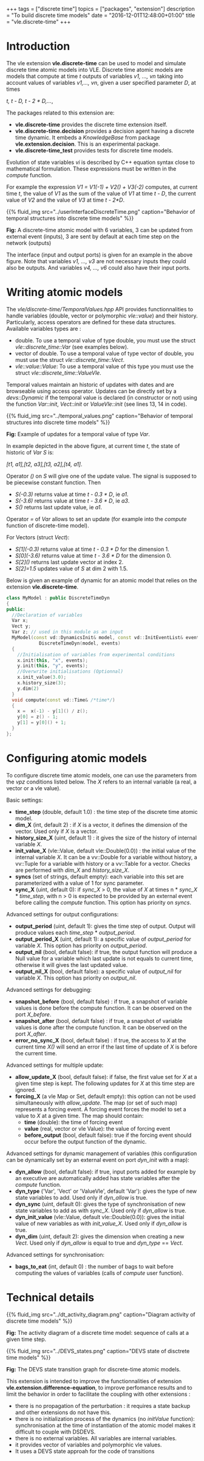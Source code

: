 +++
tags = ["discrete time"]
topics = ["packages", "extension"]
description = "To build discrete time models"
date = "2016-12-01T12:48:00+01:00"
title = "vle.discrete-time"
+++

# Introduction <a name="Introduction"></a>

The vle extension **vle.discrete-time** can be used to model and simulate 
discrete time atomic models into VLE. Discrete time atomic models are models
that compute at time _t_ outputs of variables _v1, ..., vn_ taking into account
values of variables _v1,..., vn_, given a user specified parameter _D_, at times

_t, t - D, t - 2 * D,..._, 

The packages related to this extension are:

* **vle.discrete-time** provides the discrete time extension
 itself.
* **vle.discrete-time.decision** provides a decision agent having
 a discrete time dynamic. It embeds a _KnowledgeBase_ from package
 **vle.extension.decision**. This is an experimental package.
* **vle.discrete-time_test** provides tests for discrete time
models.

Evolution of state variables _vi_ is described by C++ equation syntax close to
mathematical formulation. These expressions must be written in the
_compute_ function.

For example the expression _V1 = V1(-1) + V2() + V3(-2)_ computes, at current
time _t_, the value of _V1_ as the sum of the value of _V1_ at time 
_t - D_, the current value of _V2_ and the value of _V3_ at time 
_t - 2*D_. 

{{% fluid_img src="../userInterfaceDiscreteTime.png" caption="Behavior of temporal structures into discrete time models" %}}

**Fig:** A discrete-time atomic model with 6 variables, 3 can be
updated from external event (inputs), 3 are sent by default at each time step 
on the network (outputs)

The interface (input and output ports) is given for an example in the above 
figure. Note that variables _v1, ..., v3_ are not necessary
inputs they could also be outputs. And variables _v4, ..., v6_ could also
have their input ports.

# Writing atomic models <a name="WritingAtomicModels"></a>

The _vle/discrete-time/TemporalValues.hpp_ API provides functionnalities
to handle variables (double, vector or polymorphic _vle::value_) and their
history. Particularly, access operators are defined for these data structures. 
Available variables types are :

* double. To use a temporal value of type double, you must use the struct 
  _vle::discrete\_time::Var_ (see examples below).
* vector of double. To use a temporal value of type vector of double,
    you must use the struct _vle::discrete\_time::Vect_.
* _vle::value::Value_: To use a temporal value of this type
 you must use the struct _vle::discrete\_time::ValueVle_.

Temporal values maintain an historic of updates with dates and
are browseable using access operator. Updates can be directly set
by a _devs::Dynamic_ if the temporal value is declared 
(in constructor or not) using the function _Var::init_, 
_Vect::init_ or _ValueVle::init_ (see lines 13, 14 in code).

{{% fluid_img src="../temporal_values.png"  caption="Behavior of temporal structures into discrete time models" %}}

**Fig:** Example of updates for a temporal value of type _Var_.

In example depicted in the above figure, at current time _t_, the state
of historic of _Var_ _S_ is:

 _[t1, a1],[t2, a3],[t3, a2],[t4, a1]_.

Operator _()_ on _S_ will give one of the update value. The signal is 
supposed to be piecewise constant function. Then 

* _S(-0.3)_ returns value at time _t - 0.3 * D_, ie _a1_.
* _S(-3.6)_ returns value at time _t - 3.6 * D_, ie _a3_.
* _S()_ returns last update value, ie _a1_.

Operator _=_ of _Var_ allows to set an update
(for example into the _compute_ function of discrete-time model).

For Vectors (struct _Vect_):

* _S\[1\](-0.3)_ returns value at time _t - 0.3 * D_ for the
  dimension 1.
* _S\[0\](-3.6)_ returns value at time _t - 3.6 * D_
  for the dimension 0.
* _S\[2\]()_ returns last update vector at index 2.
* _S\[2\]=1.5_ updates value of _S_ at dim 2 with 1.5.

Below is given an example of dynamic for an atomic model that relies 
on the extension **vle.discrete-time**.

````c++
class MyModel : public DiscreteTimeDyn
{
public:
  //Declaration of variables
  Var x;
  Vect y;
  Var z; // used in this module as an input
  MyModel(const vd::DynamicsInit& model, const vd::InitEventList& events) :
            DiscreteTimeDyn(model, events)
  {
    //Initialisation of variables from experimental conditions
    x.init(this, "x", events);
    y.init(this, "y", events);
    //Overwrite initialisations (Optionnal)
    x.init_value(3.0);
    x.history_size(3);
    y.dim(2)
  }
  void compute(const vd::Time& /*time*/)
  {
    x =  x(-1) - y[1]() / z();
    y[0] = z() - 1;
    y[1] = y[0]() + 1;
  }
};
````

# Configuring atomic models <a name="ConfiguringAtomicModels"></a>

To configure discrete time atomic models, one can use the parameters from the 
_vpz_ conditions listed below. The *X* refers to an internal variable 
(a real, a vector or a vle value).

Basic settings:

* **time_step** (double, default 1.0) : the time step of the discrete time
  atomic model.
* **dim_X** (int, default 2) : if *X* is a vector, it defines
  the dimension of the vector. Used only if *X* is a vector.
* **history_size_X** (uint, default 1) : it gives the size of the
  history of internal variable *X*.
* **init_value_X** (vle::Value, default vle::Double(0.0)) :
  the initial value of the internal variable *X*. It can be a vv::Double for a
  variable without history, a vv::Tuple for a variable with history or a
  vv::Table for a vector. Checks are performed with *dim_X* and 
  *history_size_X*.
* **syncs** (set of strings, default empty): each variable into this set are
  parameterized with a value of 1 for sync parameter.
* **sync_X** (uint, default 0): if *sync_X* > 0, the value of
  *X* at times n * *sync_X* * *time_step*, with n > 0 is
  expected to be provided by an external event before calling the *compute*
  function. This option has priority on *syncs*.

Advanced settings for output configurations:

* **output_period** (uint, default 1): gives the time step of output.
  Output will produce values each *time_step* * *output_period*.
* **output_period_X** (uint, default 1): a specific value of *output_period*
  for variable *X*. This option has priority on *output_period*.
* **output_nil** (bool, default false): if true, the output function will
  produce a Null value for a variable which last update is not equals to
  current time, otherwise it will gives the last updated value.
* **output_nil_X** (bool, default false): a specific value of *output_nil*
  for variable *X*. This option has priority on *output_nil*.

Advanced settings for debugging:

* **snapshot_before** (bool, default false) : if true, a snapshot of variable
  values is done before the compute function. It can be observed on the
  port *X_before*.
* **snapshot_after** (bool, default false) : if true, a snapshot of variable
  values is done after the compute function. It can be observed on the
  port *X_after*.
* **error_no_sync_X** (bool, default false) : if true, the
  access to *X* at the current time _X()_ will send an error if the
  last time of update of *X* is before the current time.

Advanced settings for multiple update:

* **allow_update_X** (bool, default false): if false, the first
  value set for *X* at a given time step is kept. The following updates for
  *X* at this time step are ignored.
* **forcing_X** (a vle Map or Set, default empty): this option can not be used
 simultaneously with *allow_update*. The map (or set of such map)
 represents a forcing event. A forcing event forces the model to set a value
 to *X* at a given time. The map should contain:
  * **time** (double): the time of forcing event
  * **value** (real, vector or vle Value): the value of forcing event
  * **before_output** (bool, default false): true if the forcing event
    should occur before the output function of the dynamic.

Advanced settings for dynamic management of variables (this configuration can
be dynamically set by an external event on port *dyn_init* with a map): 

* **dyn_allow** (bool, default false): if true, input ports added for example
  by an executive are automatically added has state variables after the 
  _compute_ function.
* **dyn_type** ('Var', 'Vect' or 'ValueVle', default 'Var'): gives the type
  of new state variables to add. Used only if  *dyn_allow* is true.
* **dyn_sync** (uint, default 0): gives the type of synchronisation of new state
  variables to add as with *sync_X*. Used only if *dyn_allow* is true.
* **dyn_init_value** (vle::Value, default vle::Double(0.0)): gives the initial
  value of new variables as with *init_value_X*. Used only if  *dyn_allow* is
  true.
* **dyn_dim** (uint, default 2): gives the dimension when creating a new _Vect_.
   Used only if *dyn_allow* is equal to true and *dyn_type* == _Vect_.

Advanced settings for synchronisation: 

* **bags_to_eat** (int, default 0) : the number of bags to wait before
  computing the values of variables (calls of _compute_ user function).


# Technical details <a name="TechnicalDetails"></a>

{{% fluid_img src="../dt_activity_diagram.png" caption="Diagram activity of discrete time models" %}}

**Fig:** The activity diagram of a discrete time model: sequence of calls at 
a given time step.

{{% fluid_img src="../DEVS_states.png" caption="DEVS state of disctrete time models" %}}

**Fig:** The DEVS state transition graph  for discrete-time atomic models.


This extension is intended to improve the functionnalities of extension
**vle.extension.difference-equation**, to improve perfomance results and to
limit the behavior in order to facilitate the coupling with other extensions :

* there is no propagation of the perturbation : 
  it requires a state backup and other extensions do not have this.
* there is no initialization process of the dynamics (no _initValue_
  function): synchronisation at the time of instantiation of the atomic model
  makes it difficult to couple with DSDEVS. 
* there is no external variables. All variables are internal variables. 
* it provides vector of variables and polymorphic vle values.
* It uses a DEVS state approah for the code of transitions

